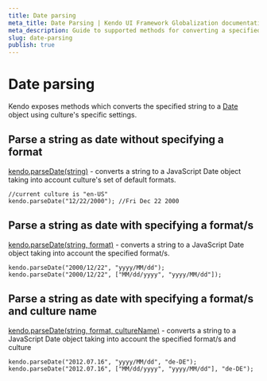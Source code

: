 ```yaml
---
title: Date parsing
meta_title: Date Parsing | Kendo UI Framework Globalization documentation
meta_description: Guide to supported methods for converting a specified string to a Date object using culture's specific settings.
slug: date-parsing
publish: true
---
```

# Date parsing

Kendo exposes methods which converts the specified string to a [Date](https://developer.mozilla.org/en/JavaScript/Reference/Global_Objects/Date) object using culture's specific settings.

## Parse a string as date without specifying a format

[kendo.parseDate(string)](http://docs.kendoui.com/api/framework/kendo#parseDate) - converts a string to a JavaScript Date object taking into account culture's set of default formats.

    //current culture is "en-US"
    kendo.parseDate("12/22/2000"); //Fri Dec 22 2000

## Parse a string as date with specifying a format/s

[kendo.parseDate(string, format)](http://docs.kendoui.com/api/framework/kendo#parseDate) - converts a string to a JavaScript Date object taking into account the specified format/s.

    kendo.parseDate("2000/12/22", "yyyy/MM/dd");
	kendo.parseDate("2000/12/22", ["MM/dd/yyyy", "yyyy/MM/dd"]);

## Parse a string as date with specifying a format/s and culture name

[kendo.parseDate(string, format, cultureName)](http://docs.kendoui.com/api/framework/kendo#parseDate) - converts a string to a JavaScript Date object taking into account the specified format/s and culture

    kendo.parseDate("2012.07.16", "yyyy/MM/dd", "de-DE");
	kendo.parseDate("2012.07.16", ["MM/dd/yyyy", "yyyy/MM/dd"], "de-DE");
